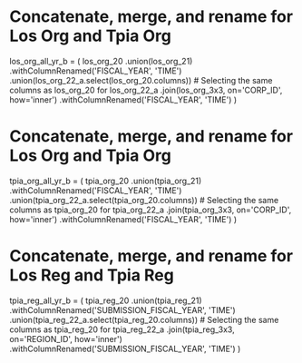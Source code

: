 # Concatenate, merge, and rename for Los Org and Tpia Org
los_org_all_yr_b = (
    los_org_20
    .union(los_org_21)
    .withColumnRenamed('FISCAL_YEAR', 'TIME')
    .union(los_org_22_a.select(los_org_20.columns))  # Selecting the same columns as los_org_20 for los_org_22_a
    .join(los_org_3x3, on='CORP_ID', how='inner')
    .withColumnRenamed('FISCAL_YEAR', 'TIME')
)


# Concatenate, merge, and rename for Los Org and Tpia Org
tpia_org_all_yr_b = (
    tpia_org_20
    .union(tpia_org_21)
    .withColumnRenamed('FISCAL_YEAR', 'TIME')
    .union(tpia_org_22_a.select(tpia_org_20.columns))  # Selecting the same columns as tpia_org_20 for tpia_org_22_a
    .join(tpia_org_3x3, on='CORP_ID', how='inner')
    .withColumnRenamed('FISCAL_YEAR', 'TIME')
)

# Concatenate, merge, and rename for Los Reg and Tpia Reg
tpia_reg_all_yr_b = (
    tpia_reg_20
    .union(tpia_reg_21)
    .withColumnRenamed('SUBMISSION_FISCAL_YEAR', 'TIME')
    .union(tpia_reg_22_a.select(tpia_reg_20.columns))  # Selecting the same columns as tpia_reg_20 for tpia_reg_22_a
    .join(tpia_reg_3x3, on='REGION_ID', how='inner')
    .withColumnRenamed('SUBMISSION_FISCAL_YEAR', 'TIME')
)
